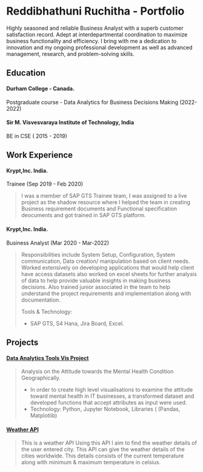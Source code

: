 # Reddibhathuni Ruchitha - Portfolio
Highly seasoned and reliable Business Analyst with a superb customer satisfaction record. Adept at interdepartmental
coordination to maximize business functionality and efficiency. I bring with me a dedication to innovation and my ongoing
professional development as well as advanced management, research, and problem-solving skills.

## Education
#### Durham College - Canada.
Postgraduate course - Data Analytics for Business Decisions Making (2022-2022) 
#### Sir M. Visvesvaraya Institute of Technology, India
BE in CSE ( 2015 - 2019)

## Work Experience
#### Krypt,Inc. India.
Trainee (Sep 2019 - Feb 2020)
> I was a member of SAP GTS Trainee team, I was assigned to a live project as the shadow resource where I helped the team in creating Business requirement documents and Functional specification deocuments and got trained in SAP GTS platform.
> 
#### Krypt,Inc. India.
Business Analyst (Mar 2020 - Mar-2022)
> Responsibilities include System Setup, Configuration, System communication, Data creation/ manipulation based on client needs.
Worked extensively on developing applications that would help client have access datasets also worked on excel sheets for further analysis of data to help provide valuable insights in making business decisions.
Also trained junior associated in the team to help understand the project requirements and implementation along with documentation.
>
> Tools & Technology:
> - SAP GTS, S4 Hana, Jira Board, Excel.

## Projects

#### [Data Analytics Tools Vis Project](https://github.com/ruchithahoney/DataAnalysisToolsProject)
>Analysis on the Attitude towards the Mental Health Condition Geographically.
>- In order to create high level visualisations to examine the attitude toward mental health in IT businesses, a transformed dataset and developed functions that accept attributes as input were used.
>- Technology: Python, Jupyter Notebook, Libraries ( (Pandas, Matplotlib) 

>
#### [Weather API](https://github.com/ruchithahoney/WeatherAPI)
> This is a weather API
Using this API I aim to find the weather details of the user entered city.
This API can give the weather details of the cities worldwide.
This details consists of the current temperature along with minimum & maximum temperature in celsius.
>




